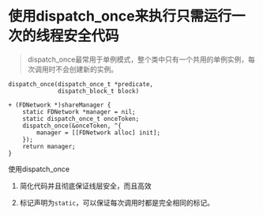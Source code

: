 # 使用dispatch_once来执行只需运行一次的线程安全代码

> dispatch_once最常用于单例模式，整个类中只有一个共用的单例实例，每次调用时不会创建新的实例。

```
dispatch_once(dispatch_once_t *predicate,
			  dispatch_block_t block)
```


```
+ (FDNetwork *)shareManager {
    static FDNetwork *manager = nil;
    static dispatch_once_t onceToken;
    dispatch_once(&onceToken, ^{
        manager = [[FDNetwork alloc] init];
    });
    return manager;
}
```

使用dispatch_once

1. 简化代码并且彻底保证线层安全，而且高效
	
2. 标记声明为`static`，可以保证每次调用时都是完全相同的标记。



